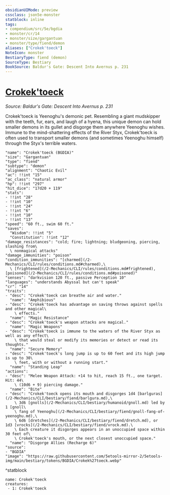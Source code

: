 ```yaml
---
obsidianUIMode: preview
cssclass: json5e-monster
statblock: inline
tags:
- compendium/src/5e/bgdia
- monster/cr/14
- monster/size/gargantuan
- monster/type/fiend/demon
aliases: ["Crokek'toeck"]
NoteIcon: monster
BestiaryType: fiend (demon)
SourceType: Bestiary
BookSource: Baldur's Gate: Descent Into Avernus p. 231
---
```

# [Crokek'toeck](2-Mechanics\CLI\bestiary\npc/crokektoeck-bgdia.md)
*Source: Baldur's Gate: Descent Into Avernus p. 231*  

Crokek'toeck is Yeenoghu's demonic pet. Resembling a giant mudskipper with the teeth, fur, ears, and laugh of a hyena, this unique demon can hold smaller demons in its gullet and disgorge them anywhere Yeenoghu wishes. Immune to the mind-shattering effects of the River Styx, Crokek'toeck is often used to transport smaller demons (and sometimes Yeenoghu himself) through the Styx's terrible waters.

```statblock
"name": "Crokek'toeck (BGDIA)"
"size": "Gargantuan"
"type": "fiend"
"subtype": "demon"
"alignment": "Chaotic Evil"
"ac": !!int "15"
"ac_class": "natural armor"
"hp": !!int "297"
"hit_dice": "17d20 + 119"
"stats":
- !!int "28"
- !!int "10"
- !!int "24"
- !!int "6"
- !!int "10"
- !!int "13"
"speed": "60 ft., swim 60 ft."
"saves":
  "Wisdom": !!int "5"
  "Constitution": !!int "12"
"damage_resistances": "cold; fire; lightning; bludgeoning, piercing, slashing from\
  \ nonmagical attacks"
"damage_immunities": "poison"
"condition_immunities": "[charmed](/2-Mechanics/CLI/rules/conditions.md#charmed),\
  \ [frightened](/2-Mechanics/CLI/rules/conditions.md#frightened), [poisoned](/2-Mechanics/CLI/rules/conditions.md#poisoned)"
"senses": "darkvision 120 ft., passive Perception 10"
"languages": "understands Abyssal but can't speak"
"cr": "14"
"traits":
- "desc": "Crokek'toeck can breathe air and water."
  "name": "Amphibious"
- "desc": "Crokek'toeck has advantage on saving throws against spells and other magical\
    \ effects."
  "name": "Magic Resistance"
- "desc": "Crokek'toeck's weapon attacks are magical."
  "name": "Magic Weapons"
- "desc": "Crokek'toeck is immune to the waters of the River Styx as well as any effect\
    \ that would steal or modify its memories or detect or read its thoughts."
  "name": "Secure Memory"
- "desc": "Crokek'toeck's long jump is up to 60 feet and its high jump is up to 30\
    \ feet, with or without a running start."
  "name": "Standing Leap"
"actions":
- "desc": "Melee Weapon Attack: +14 to hit, reach 15 ft., one target. Hit: 44\
    \ (10d6 + 9) piercing damage."
  "name": "Bite"
- "desc": "Crokek'toeck opens its mouth and disgorges 1d4 [barlguras](/2-Mechanics/CLI/bestiary/fiend/barlgura.md),\
    \ 3d6 [gnolls](/2-Mechanics/CLI/bestiary/humanoid/gnoll.md) led by 1 [gnoll\
    \ fang of Yeenoghu](/2-Mechanics/CLI/bestiary/fiend/gnoll-fang-of-yeenoghu.md),\
    \ 6d6 [dretches](/2-Mechanics/CLI/bestiary/fiend/dretch.md), or 1d3 [vrocks](/2-Mechanics/CLI/bestiary/fiend/vrock.md).\
    \ Each creature it disgorges appears in an unoccupied space within 30 feet of\
    \ Crokek'toeck's mouth, or the next closest unoccupied space."
  "name": "Disgorge Allies (Recharge 6)"
"source":
- "BGDIA"
"image": "https://raw.githubusercontent.com/5etools-mirror-2/5etools-img/main/bestiary/tokens/BGDIA/Crokek%27toeck.webp"
```
^statblock

```encounter-table
name: Crokek'toeck
creatures:
 - 1: Crokek'toeck
```